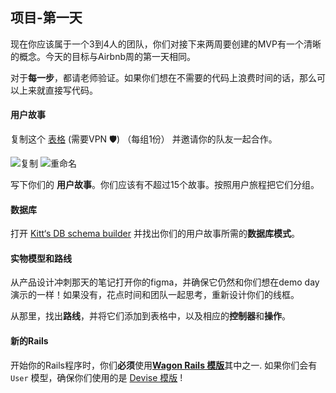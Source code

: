 ## 项目-第一天

现在你应该属于一个3到4人的团队，你们对接下来两周要创建的MVP有一个清晰的概念。今天的目标与Airbnb周的第一天相同。

对于**每一步**，都请老师验证。如果你们想在不需要的代码上浪费时间的话，那么可以上来就直接写代码。

#### 用户故事
复制这个 [表格](https://docs.google.com/spreadsheets/d/1_q-wwWiWUY5VL0gZVtqWIidWEtfwhX8FHEbwaW0LuFI/edit?usp=sharing) (需要VPN 🛡) （每组1份） 并邀请你的队友一起合作。

![复制](https://web-dev-challenge-lewagon-image.oss-cn-shanghai.aliyuncs.com/duplicate.png)
![重命名](https://web-dev-challenge-lewagon-image.oss-cn-shanghai.aliyuncs.com/rename.png)

写下你们的 **用户故事**。你们应该有不超过15个故事。按照用户旅程把它们分组。

#### 数据库
打开 [Kitt‘s DB schema builder](https://kitt.lewagon.com/db) 并找出你们的用户故事所需的**数据库模式**。

#### 实物模型和路线
从产品设计冲刺那天的笔记打开你的figma，并确保它仍然和你们想在demo day演示的一样！如果没有，花点时间和团队一起思考，重新设计你们的线框。

从那里，找出**路线**，并将它们添加到表格中，以及相应的**控制器**和**操作**。

#### 新的Rails
开始你的Rails程序时，你们**必须**使用[**Wagon Rails 模版**](https://github.com/lewagon/rails-templates/tree/master)其中之一. 如果你们会有 `User` 模型，确保你们使用的是 [Devise 模版](https://github.com/lewagon/rails-templates/tree/master#devise) !
